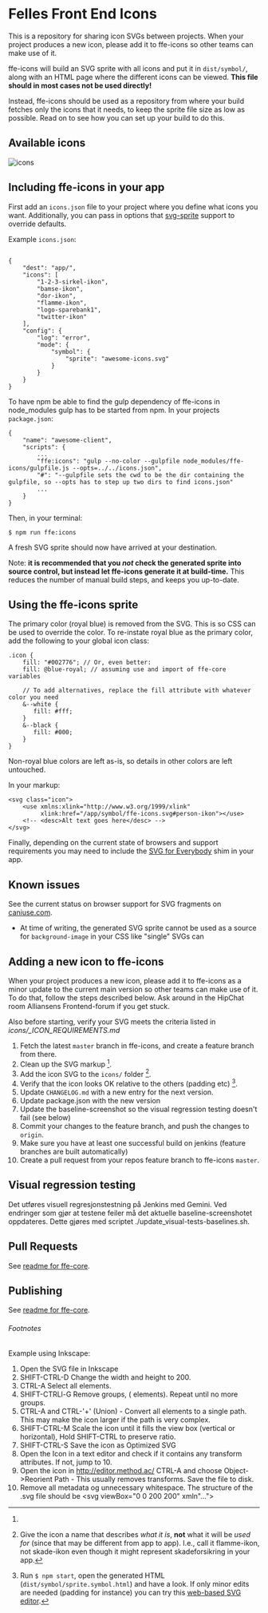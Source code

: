 # Felles Front End Icons

This is a repository for sharing icon SVGs between projects. When your project produces a new icon,
please add it to ffe-icons so other teams can make use of it.

ffe-icons will build an SVG sprite with all icons and put it in `dist/symbol/`, along with an HTML page where
the different icons can be viewed. **This file should in most cases not be used directly!**

Instead, ffe-icons should be used as a repository from where your build fetches only the icons that it needs, to keep
the sprite file size as low as possible. Read on to see how you can set up your build to do this.

## Available icons
![icons](visual-tests/baseline-screenshots/dist/plain/firefox.png)

## Including ffe-icons in your app
First add an `icons.json` file to your project where you define what icons you want. Additionally, you can
pass in options that [svg-sprite](https://github.com/jkphl/svg-sprite) support to override defaults.

Example `icons.json`:

```

{
    "dest": "app/",
    "icons": [
        "1-2-3-sirkel-ikon",
        "bamse-ikon",
        "dor-ikon",
        "flamme-ikon",
        "logo-sparebank1",
        "twitter-ikon"
    ],
    "config": {
        "log": "error",
        "mode": {
            "symbol": {
                "sprite": "awesome-icons.svg"
            }
        }
    }
}

```

To have npm be able to find the gulp dependency of ffe-icons in node_modules gulp has to be started from npm.
In your projects `package.json`:

```
{
    "name": "awesome-client",
    "scripts": {
        ...
        "ffe:icons": "gulp --no-color --gulpfile node_modules/ffe-icons/gulpfile.js --opts=../../icons.json",
        "#": "--gulpfile sets the cwd to be the dir containing the gulpfile, so --opts has to step up two dirs to find icons.json"
        ...
    }
}
```

Then, in your terminal:

`$ npm run ffe:icons`

A fresh SVG sprite should now have arrived at your destination.

Note: **it is recommended that you _not_ check the generated sprite into source control, but instead let ffe-icons
generate it at build-time.** This reduces the number of manual build steps, and keeps you up-to-date.

## Using the ffe-icons sprite

The primary color (royal blue) is removed from the SVG. This is so CSS can be used to override the color. To re-instate
royal blue as the primary color, add the following to your global icon class:

```
.icon {
    fill: "#002776"; // Or, even better:
    fill: @blue-royal; // assuming use and import of ffe-core variables

    // To add alternatives, replace the fill attribute with whatever color you need
    &--white {
       fill: #fff;
    }
    &--black {
       fill: #000;
    }
}
```

Non-royal blue colors are left as-is, so details in other colors are left untouched.

In your markup:

```
<svg class="icon">
    <use xmlns:xlink="http://www.w3.org/1999/xlink"
         xlink:href="/app/symbol/ffe-icons.svg#person-ikon"></use>
    <!-- <desc>Alt text goes here</desc> -->
</svg>
```

Finally, depending on the current state of browsers and support requirements you may need to include the
[SVG for Everybody](https://github.com/jonathantneal/svg4everybody) shim in your app.

## Known issues

See the current status on browser support for SVG fragments on [caniuse.com](caniuse.com/svg-fragment).

* At time of writing, the generated SVG sprite cannot be used as a source for `background-image` in your CSS like "single" SVGs can


## Adding a new icon to ffe-icons

When your project produces a new icon, please add it to ffe-icons as a minor update to the current main version so other teams
can make use of it. To do that, follow the steps described below. Ask around in the HipChat room Alliansens Frontend-forum
if you get stuck.

Also before starting, verify your SVG meets the criteria listed in *icons/_ICON_REQUIREMENTS.md*

1. Fetch the latest `master` branch in ffe-icons, and create a feature branch from there.
2. Clean up the SVG markup [^3].
3. Add the icon SVG to the `icons/` folder [^1].
4. Verify that the icon looks OK relative to the others (padding etc) [^2].
5. Update `CHANGELOG.md` with a new entry for the next version.
6. Update package.json with the new version
7. Update the baseline-screenshot so the visual regression testing doesn't fail (see below)
8. Commit your changes to the feature branch, and push the changes to `origin`.
9. Make sure you have at least one successful build on jenkins (feature branches are built automatically)
10. Create a pull request from your repos feature branch to ffe-icons `master`.

## Visual regression testing
Det utføres visuell regresjonstestning på Jenkins med Gemini.
Ved endringer som gjør at testene feiler må det aktuelle baseline-screenshotet oppdateres. Dette gjøres med scriptet ./update_visual-tests-baselines.sh.

## Pull Requests
See [readme for ffe-core](***REMOVED***).

## Publishing
See [readme for ffe-core](***REMOVED***).


###### Footnotes

[^1]: Give the icon a name that describes _what it is_, **not** what it will be _used for_ (since that may be different
from app to app). I.e., call it flamme-ikon, not skade-ikon even though it might represent skadeforsikring in your app.

[^2]: Run `$ npm start`, open the generated HTML (`dist/symbol/sprite.symbol.html`) and have a look. If only minor edits
are needed (padding for instance) you can try this [web-based SVG editor](https://github.com/SVG-Edit/svgedit).

[^3]:
Example using Inkscape:
1. Open the SVG file in Inkscape
2. SHIFT-CTRL-D Change the width and height to 200.
3. CTRL-A Select all elements.
4. SHIFT-CTRLl-G Remove groups, (<g> elements). Repeat until no more groups.
5. CTRL-A and CTRL-'+' (Union) - Convert all elements to a single path. This may make the icon larger if the path is very complex.
6. SHIFT-CTRL-M  Scale the icon until it fills the view box (vertical or horizontal), Hold SHIFT-CTRL to preserve ratio.
7. SHIFT-CTRL-S Save the icon as Optimized SVG
8. Open the Icon in a text editor and check if it contains any transform attributes. If not, jump to 10.
9. Open the icon in http://editor.method.ac/ CTRL-A and choose Object->Reorient Path - This usually removes transforms. Save the file to disk.
10. Remove all metadata og unnecessary whitespace. The structure of the .svg file should be <svg viewBox="0 0 200 200" xmln"..."><path d="..."/></svg>
